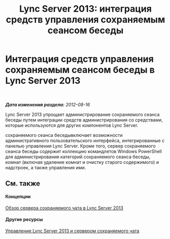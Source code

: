 ﻿---
title: 'Lync Server 2013: интеграция средств управления сохраняемым сеансом беседы'
TOCTitle: Интеграция средств управления сохраняемым сеансом беседы
ms:assetid: 5231aec7-5046-4052-800b-3b63806b9558
ms:mtpsurl: https://technet.microsoft.com/ru-ru/library/JJ688057(v=OCS.15)
ms:contentKeyID: 49887990
ms.date: 05/19/2016
mtps_version: v=OCS.15
ms.translationtype: HT
---

# Интеграция средств управления сохраняемым сеансом беседы в Lync Server 2013

 

_**Дата изменения раздела:** 2012-08-16_

Lync Server 2013 упрощает администрирование сохраняемого сеанса беседы путем интеграции средств администрирования со средствами, которые используются для других компонентов Lync Server.

сохраняемого сеанса беседывключает возможности административного пользовательского интерфейса, интегрированные с панелью управления Lync Server. Кроме того, сервер сохраняемого сеанса беседы содержит коллекцию командлетов Windows PowerShell для администрирования категорий сохраняемого сеанса беседы, комнат (включая удаление комнат и очистку старого содержимого) и надстроек, а также управления ими.

## См. также

#### Концепции

[Обзор сервера сохраняемого чата в Lync Server 2013](lync-server-2013-overview-of-persistent-chat-server.md)  

#### Другие ресурсы

[Управление Lync Server 2013 и сервером сохраняемого чата](managing-lync-server-2013-persistent-chat-server.md)

